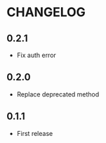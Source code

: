 # CHANGELOG

## 0.2.1

- Fix auth error

## 0.2.0

- Replace deprecated method

## 0.1.1

- First release
